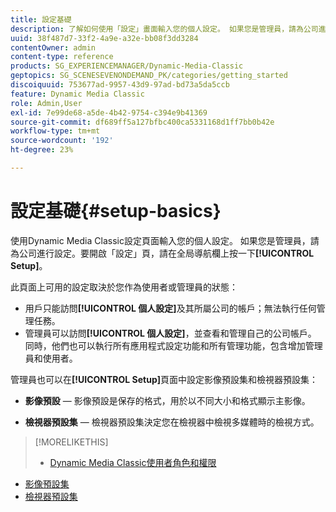 ```yaml
---
title: 設定基礎
description: 了解如何使用「設定」畫面輸入您的個人設定。 如果您是管理員，請為公司進行設定。
uuid: 38f487d7-33f2-4a9e-a32e-bb08f3dd3284
contentOwner: admin
content-type: reference
products: SG_EXPERIENCEMANAGER/Dynamic-Media-Classic
geptopics: SG_SCENESEVENONDEMAND_PK/categories/getting_started
discoiquuid: 753677ad-9957-43d9-97ad-bd73a5da5ccb
feature: Dynamic Media Classic
role: Admin,User
exl-id: 7e99de68-a5de-4b42-9754-c394e9b41369
source-git-commit: df689ff5a127bfbc400ca5331168d1ff7bb0b42e
workflow-type: tm+mt
source-wordcount: '192'
ht-degree: 23%

---
```


# 設定基礎{#setup-basics}

使用Dynamic Media Classic設定頁面輸入您的個人設定。 如果您是管理員，請為公司進行設定。要開啟「設定」頁，請在全局導航欄上按一下&#x200B;**[!UICONTROL Setup]**。

此頁面上可用的設定取決於您作為使用者或管理員的狀態：

* 用戶只能訪問&#x200B;**[!UICONTROL 個人設定]**&#x200B;及其所屬公司的帳戶；無法執行任何管理任務。
* 管理員可以訪問&#x200B;**[!UICONTROL 個人設定]**，並查看和管理自己的公司帳戶。 同時，他們也可以執行所有應用程式設定功能和所有管理功能，包含增加管理員和使用者。

管理員也可以在&#x200B;**[!UICONTROL Setup]**&#x200B;頁面中設定影像預設集和檢視器預設集：

* **影像預設**  — 影像預設是保存的格式，用於以不同大小和格式顯示主影像。

* **檢視器預設集**  — 檢視器預設集決定您在檢視器中檢視多媒體時的檢視方式。

>[!MORELIKETHIS]
>
>* [Dynamic Media Classic使用者角色和權限](administration-setup.md#user_administration)
* [影像預設集](application-setup.md#image_presets)
* [檢視器預設集](application-setup.md#viewer_presets)

